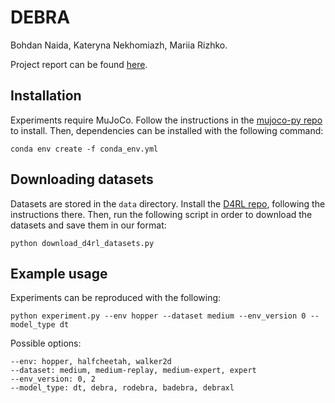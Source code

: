 
# DEBRA

Bohdan Naida, Kateryna Nekhomiazh, Mariia Rizhko.

Project report can be found [here](./DEBRA_Final_Report.pdf).

## Installation

Experiments require MuJoCo.
Follow the instructions in the [mujoco-py repo](https://github.com/openai/mujoco-py) to install.
Then, dependencies can be installed with the following command:

```
conda env create -f conda_env.yml
```

## Downloading datasets

Datasets are stored in the `data` directory.
Install the [D4RL repo](https://github.com/rail-berkeley/d4rl), following the instructions there.
Then, run the following script in order to download the datasets and save them in our format:

```
python download_d4rl_datasets.py
```

## Example usage

Experiments can be reproduced with the following:

```
python experiment.py --env hopper --dataset medium --env_version 0 --model_type dt
```

Possible options:
```
--env: hopper, halfcheetah, walker2d
--dataset: medium, medium-replay, medium-expert, expert
--env_version: 0, 2
--model_type: dt, debra, rodebra, badebra, debraxl
```
